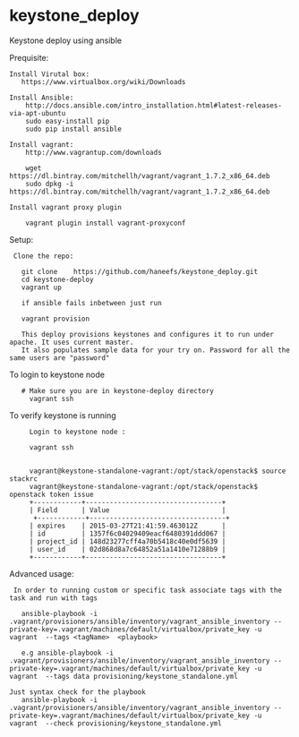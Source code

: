 # keystone_deploy

Keystone deploy using ansible

Prequisite:

    Install Virutal box:
       https://www.virtualbox.org/wiki/Downloads
    
	Install Ansible:
	    http://docs.ansible.com/intro_installation.html#latest-releases-via-apt-ubuntu
	    sudo easy-install pip
	    sudo pip install ansible  
	    
	Install vagrant:
	    http://www.vagrantup.com/downloads
	    
	    wget https://dl.bintray.com/mitchellh/vagrant/vagrant_1.7.2_x86_64.deb
	    sudo dpkg -i https://dl.bintray.com/mitchellh/vagrant/vagrant_1.7.2_x86_64.deb
	    
	Install vagrant proxy plugin 
	    
	    vagrant plugin install vagrant-proxyconf
	    
	    
Setup:

     Clone the repo:
       
       git clone	https://github.com/haneefs/keystone_deploy.git
       cd keystone-deploy
       vagrant up
       
       if ansible fails inbetween just run
       
       vagrant provision
       
       This deploy provisions keystones and configures it to run under apache. It uses current master.
       It also populates sample data for your try on. Password for all the same users are "password"
 
 
 To login to keystone node
        
       # Make sure you are in keystone-deploy directory
         vagrant ssh
        
 To verify keystone is running
         
         Login to keystone node :  
         
         vagrant ssh         
        
         
         vagrant@keystone-standalone-vagrant:/opt/stack/openstack$ source stackrc 
         vagrant@keystone-standalone-vagrant:/opt/stack/openstack$ openstack token issue
         +------------+----------------------------------+
         | Field      | Value                            |
          +------------+----------------------------------+
         | expires    | 2015-03-27T21:41:59.463012Z      |
         | id         | 1357f6c04029409eacf6480391ddd067 |
         | project_id | 148d23277cff4a70b5418c40e0df5639 |
         | user_id    | 02d868d8a7c64852a51a1410e71288b9 |
         +------------+----------------------------------+
			 

  
  Advanced usage: <You may not need this>
  
     In order to running custom or specific task associate tags with the task and run with tags
  	  
  	   ansible-playbook -i .vagrant/provisioners/ansible/inventory/vagrant_ansible_inventory --private-key=.vagrant/machines/default/virtualbox/private_key -u vagrant  --tags <tagName>  <playbook>
  	   
  	   e.g ansible-playbook -i .vagrant/provisioners/ansible/inventory/vagrant_ansible_inventory --private-key=.vagrant/machines/default/virtualbox/private_key -u vagrant  --tags data provisioning/keystone_standalone.yml
    
    Just syntax check for the playbook
       ansible-playbook -i .vagrant/provisioners/ansible/inventory/vagrant_ansible_inventory --private-key=.vagrant/machines/default/virtualbox/private_key -u vagrant  --check provisioning/keystone_standalone.yml
